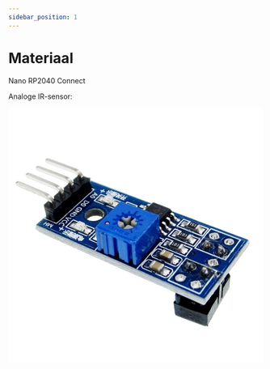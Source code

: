 ```yaml
---
sidebar_position: 1
---
```


# Materiaal

Nano RP2040 Connect

Analoge IR-sensor:

![analogIR-sensor](doc_irsensor.png)